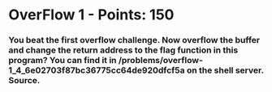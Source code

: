  # OverFlow 1 - Points: 150

### You beat the first overflow challenge. Now overflow the buffer and change the return address to the flag function in this program? You can find it in /problems/overflow-1_4_6e02703f87bc36775cc64de920dfcf5a on the shell server. Source.

